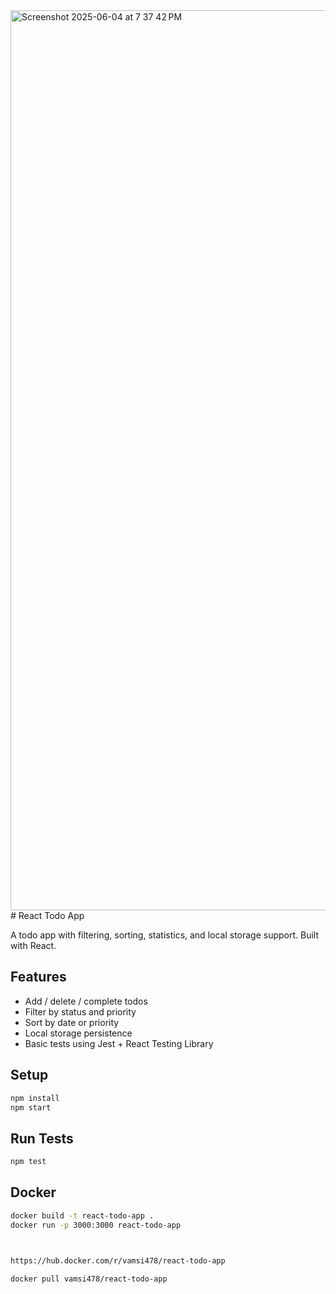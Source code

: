 <img width="1440" alt="Screenshot 2025-06-04 at 7 37 42 PM" src="https://github.com/user-attachments/assets/6470e5d8-a636-47dd-a52d-4cc88106aa8f" />
# React Todo App

A todo app with filtering, sorting, statistics, and local storage support. Built with React.

## Features
- Add / delete / complete todos
- Filter by status and priority
- Sort by date or priority
- Local storage persistence
- Basic tests using Jest + React Testing Library

## Setup
```bash
npm install
npm start
```

## Run Tests
```bash
npm test
```

## Docker
```bash
docker build -t react-todo-app .
docker run -p 3000:3000 react-todo-app



https://hub.docker.com/r/vamsi478/react-todo-app

docker pull vamsi478/react-todo-app
